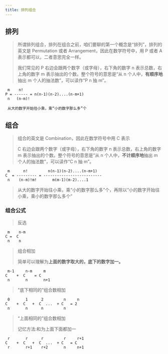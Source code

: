 ```yaml
---
title: 排列组合
---
```


## 排列

> 所谓排列组合，排列在组合之前，咱们要聊的第一个概念是“排列”，排列的英文是 Permutation 或者 Arrangement，因此在数学符号中，用 P 或者 A 表示都可以，二者意思完全一样。
>
> 我们常见的 P 右边会跟两个数字（或字母），右下角的数字 n 表示总数，右上角的数字 m 表示抽出的个数。整个符号的意思是“从 n 个人中，**有顺序地**抽出 m 个人的抽法数”，可以读作“P n 抽 m”。

```
 m    n!
P = ------ = n(n-1)(n-2)....(n-m+1)
 n   (n-m)!
 
 从大的数字开始往小乘，乘“小的数字那么多”个
```

## 组合

> 组合的英文是 Combination，因此在数学符号中用 C 表示
>
>  C 右边会跟两个数字（或字母），右下角的数字 n 表示总数，右上角的数字 m 表示抽出的个数。整个符号的意思是“从 n 个人中，**不计顺序地**抽出 m 个人的抽法数”，可以读作“C n 抽 m”。

```
 m      n!         n(n-1)(n-2)....(n-m+1)
C  = --------- = --------------------------
 n    (n-m)!m!       m(m-1)(m-2)....1
```

> 从大的数字开始往小乘，乘“小的数字那么多”个，再除以“小的数字开始往小乘，乘小的数字那么多个”

### 组合公式

> 反选

```
 m    n-m
C =  C 
 n    n
```

> 组合相加
>
> 简单可以理解为**上面的数字取大的，底下的数字加一。**

```
 m-1     n-m     m
C    +  C    = C 
 n       n       n+1
```

> "底下相同的”组合数相加

```
 0       1      2         n     n
C    +  C   +  C  ...  + C   = 2
 n       n      n         n
```

> “上面相同的”组合数相加
>
> 记忆方法:和为上面下面都加一

```
 r       r      r         r     r+1
C    +  C   +  C  ...  + C   = C
 r       r+1    r+2       n     n+1
```

